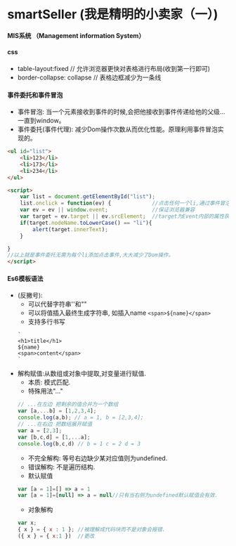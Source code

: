 # smartSeller (我是精明的小卖家（一）)

#### MIS系统 （Management information System）

#### css
* table-layout:fixed        // 允许浏览器更快对表格进行布局(收到第一行即可)
* border-collapse: collapse // 表格边框减少为一条线

#### 事件委托和事件冒泡
* 事件冒泡: 当一个元素接收到事件的时候,会把他接收到事件传递给他的父级...一直到window。
* 事件委托(事件代理): 减少Dom操作次数从而优化性能。原理利用事件冒泡实现的。
```html
<ul id="list">
	<li>123</li>
	<li>173</li>
	<li>234</li>
</ul>

<script>
	var list = document.getElementById("list");
	list.onclick = function(ev) {             //点击任何一个li,通过事件冒泡传递到父级实现，减少Dom操作。
	var ev = ev || window.event;              //保证浏览器兼容
	var target = ev.target || ev.srcElement;  //target为Event内部的属性获取目标节点
	if(target.nodeName.toLowerCase() == "li"){
		alert(target.innerText);
	}

}
//以上就是事件委托无需为每个li添加点击事件,大大减少了Dom操作。
</script>
```

#### Es6模板语法
* (反撇号): 
	* 可以代替字符串''和"" 
	* 可以将值插入最终生成字符串, 如插入name
	`<span>${name}</span>`
	* 支持多行书写
	```
	`
	<h1>title</h1>
	${name}
	<span>content</span>
	`
	```
* 解构赋值:从数组或对象中提取,对变量进行赋值.
	* 本质: 模式匹配.
	* 特殊用法"..."
	```js
	// ...在左边 把剩余的值合并为一个数组
	var [a,...b] = [1,2,3,4];
	console.log(a,b); // a = 1, b = [2,3,4];
	// ...在右边 把数组展开赋值
	var a = [2,3];
	var [b,c,d] = [1,...a];
	console.log(b,c,d) // b = 1 c = 2 d = 3
 	```
 	* 不完全解构: 等号右边缺少某对应值则为undefined.
 	* 错误解构: 不是遍历结构.
 	* 默认赋值
 	```js
 	var [a = 1]=[] => a = 1
 	var [a = 1]=[null] => a = null//只有当右侧为undefined默认赋值会有效.
	```
	* 对象解构
	```js
	var x;
	{ x } = { x : 1 }; //被理解成代码块而不是对象会报错.
	({ x } = { x:1 })  //更改
	```





